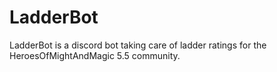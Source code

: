# LadderBot
LadderBot is a discord bot taking care of ladder ratings for the HeroesOfMightAndMagic 5.5 community.
